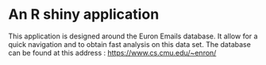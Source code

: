 # An R shiny application

This application is designed around the Euron Emails database. It allow for a quick navigation and to obtain fast analysis on this data set.
The database can be found at this address : https://www.cs.cmu.edu/~enron/
